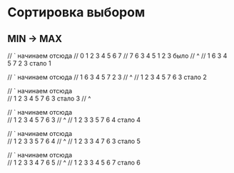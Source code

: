 # Сортировка выбором

## MIN -> MAX
// ` начинаем отсюда 
// 0 1 2 3 4 5 6 7
// 7 6 3 4 5 1 2 3 было
//           ^
// 1 6 3 4 5 7 2 3 стало 1

//   ` начинаем отсюда 
// 1 6 3 4 5 7 2 3
//             ^
// 1 2 3 4 5 7 6 3 стало 2

//     ` начинаем отсюда      
// 1 2 3 4 5 7 6 3 стало 3
//               ^

//       ` начинаем отсюда        
// 1 2 3 4 5 7 6 3
//               ^
// 1 2 3 3 5 7 6 4 стало 4

//         ` начинаем отсюда        
// 1 2 3 3 5 7 6 4
//               ^
// 1 2 3 3 4 7 6 3 стало 5

//           ` начинаем отсюда        
// 1 2 3 3 4 7 6 5
//               ^
// 1 2 3 3 4 5 6 7 стало 6